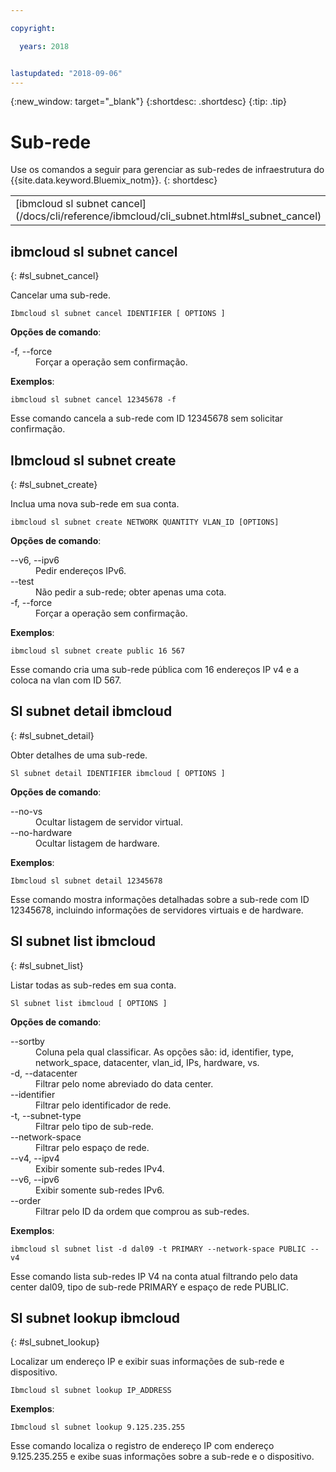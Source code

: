 ```yaml
---

copyright:

  years: 2018


lastupdated: "2018-09-06"
---
```


{:new_window: target="_blank"}
{:shortdesc: .shortdesc}
{:tip: .tip}

# Sub-rede

Use os comandos a seguir para gerenciar as sub-redes de infraestrutura do {{site.data.keyword.Bluemix_notm}}.
{: shortdesc}

<table summary="Comandos de sub-rede de infraestrutura do {{site.data.keyword.Bluemix_notm}} ordenados alfabeticamente com os links para as informações adicionais do comando">
 <thead>
 </thead>
 <tbody>
 <tr>
 <td>[ibmcloud sl subnet cancel](/docs/cli/reference/ibmcloud/cli_subnet.html#sl_subnet_cancel)</td>
 <td>[Ibmcloud sl subnet create](/docs/cli/reference/ibmcloud/cli_subnet.html#sl_subnet_create)</td>
 <td>[Sl subnet detail ibmcloud](/docs/cli/reference/ibmcloud/cli_subnet.html#sl_subnet_detail)</td>
 <td>[Sl subnet list ibmcloud](/docs/cli/reference/ibmcloud/cli_subnet.html#sl_subnet_list)</td>
 <td>[Sl subnet lookup ibmcloud](/docs/cli/reference/ibmcloud/cli_subnet.html#sl_subnet_lookup)</td>
 </tr>
   </tbody>
 </table>

 ## ibmcloud sl subnet cancel
{: #sl_subnet_cancel}

Cancelar uma sub-rede.
```
Ibmcloud sl subnet cancel IDENTIFIER [ OPTIONS ]
```

<strong>Opções de comando</strong>:
<dl>
<dt>-f, --force</dt>
<dd>Forçar a operação sem confirmação.</dd>
</dl>

**Exemplos**:
```
ibmcloud sl subnet cancel 12345678 -f
```
Esse comando cancela a sub-rede com ID 12345678 sem solicitar confirmação.

## Ibmcloud sl subnet create
{: #sl_subnet_create}

Inclua uma nova sub-rede em sua conta.
```
ibmcloud sl subnet create NETWORK QUANTITY VLAN_ID [OPTIONS]
```

<strong>Opções de comando</strong>:
<dl>
<dt>--v6, --ipv6</dt>
<dd>Pedir endereços IPv6.</dd>
<dt>--test</dt>
<dd>Não pedir a sub-rede; obter apenas uma cota.</dd>
<dt>-f, --force</dt>
<dd>Forçar a operação sem confirmação.</dd>
</dl>

**Exemplos**:
```
ibmcloud sl subnet create public 16 567
```
Esse comando cria uma sub-rede pública com 16 endereços IP v4 e a coloca na vlan com ID 567.

## Sl subnet detail ibmcloud
{: #sl_subnet_detail}

Obter detalhes de uma sub-rede.
```
Sl subnet detail IDENTIFIER ibmcloud [ OPTIONS ]
```

<strong>Opções de comando</strong>:
<dl>
<dt>--no-vs</dt>
<dd>Ocultar listagem de servidor virtual.</dd>
<dt>--no-hardware</dt>
<dd>Ocultar listagem de hardware.</dd>
</dl>

**Exemplos**:
```
Ibmcloud sl subnet detail 12345678
```
Esse comando mostra informações detalhadas sobre a sub-rede com ID 12345678, incluindo informações de servidores virtuais e de hardware.

## Sl subnet list ibmcloud
{: #sl_subnet_list}

Listar todas as sub-redes em sua conta.
```
Sl subnet list ibmcloud [ OPTIONS ]
```

<strong>Opções de comando</strong>:
<dl>
<dt>--sortby</dt>
<dd>Coluna pela qual classificar. As opções são: id, identifier, type, network_space, datacenter, vlan_id, IPs, hardware, vs.</dd>
<dt>-d, --datacenter</dt>
<dd>Filtrar pelo nome abreviado do data center.</dd>
<dt>--identifier</dt>
<dd>Filtrar pelo identificador de rede.</dd>
<dt>-t, --subnet-type</dt>
<dd>Filtrar pelo tipo de sub-rede.</dd>
<dt>--network-space</dt>
<dd>Filtrar pelo espaço de rede.</dd>
<dt>--v4, --ipv4</dt>
<dd>Exibir somente sub-redes IPv4.</dd>
<dt>--v6, --ipv6</dt>
<dd>Exibir somente sub-redes IPv6.</dd>
<dt>--order</dt>
<dd>Filtrar pelo ID da ordem que comprou as sub-redes.</dd>
</dl>

**Exemplos**:
```
ibmcloud sl subnet list -d dal09 -t PRIMARY --network-space PUBLIC --v4
```
Esse comando lista sub-redes IP V4 na conta atual filtrando pelo data center dal09, tipo de sub-rede PRIMARY e espaço de rede PUBLIC.

## Sl subnet lookup ibmcloud
{: #sl_subnet_lookup}

Localizar um endereço IP e exibir suas informações de sub-rede e dispositivo.
```
Ibmcloud sl subnet lookup IP_ADDRESS
```


**Exemplos**:
```
Ibmcloud sl subnet lookup 9.125.235.255
```
Esse comando localiza o registro de endereço IP com endereço 9.125.235.255 e exibe suas informações sobre a sub-rede e o dispositivo.
